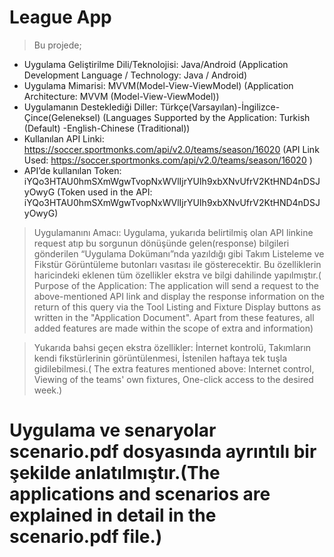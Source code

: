 # League App

>Bu projede;

* Uygulama Geliştirilme Dili/Teknolojisi: Java/Android
(Application Development Language / Technology: Java / Android)
* Uygulama Mimarisi: MVVM(Model-View-ViewModel)
(Application Architecture: MVVM (Model-View-ViewModel))
* Uygulamanın Desteklediği Diller: Türkçe(Varsayılan)-İngilizce-Çince(Geleneksel)
(Languages Supported by the Application: Turkish (Default) -English-Chinese (Traditional))
* Kullanılan API Linki: https://soccer.sportmonks.com/api/v2.0/teams/season/16020
(API Link Used: https://soccer.sportmonks.com/api/v2.0/teams/season/16020 )
* API’de kullanılan Token: iYQo3HTAU0hmSXmWgwTvopNxWVlIjrYUIh9xbXNvUfrV2KtHND4nDSJyOwyG
(Token used in the API: 
iYQo3HTAU0hmSXmWgwTvopNxWVlIjrYUIh9xbXNvUfrV2KtHND4nDSJyOwyG)

>Uygulamanını Amacı: Uygulama, yukarıda belirtilmiş olan API linkine request atıp bu sorgunun dönüşünde 
gelen(response) bilgileri gönderilen “Uygulama Dokümanı”nda yazıldığı gibi Takım Listeleme ve Fikstür 
Görüntüleme butonları vasıtası ile gösterecektir. Bu özelliklerin haricindeki eklenen tüm özellikler ekstra ve 
bilgi dahilinde yapılmıştır.( Purpose of the Application: The application will send a request to the above-mentioned API link and display the response information on the return of this query via the Tool Listing and 
Fixture Display buttons as written in the "Application Document". Apart from these features, all added features 
are made within the scope of extra and information)

>Yukarıda bahsi geçen ekstra özellikler: İnternet kontrolü, Takımların kendi fikstürlerinin 
görüntülenmesi, İstenilen haftaya tek tuşla gidilebilmesi.( The extra features mentioned above: Internet control, 
Viewing of the teams' own fixtures, One-click access to the desired week.)

# Uygulama ve senaryolar scenario.pdf dosyasında ayrıntılı bir şekilde anlatılmıştır.(The applications and scenarios are explained in detail in the scenario.pdf file.)

